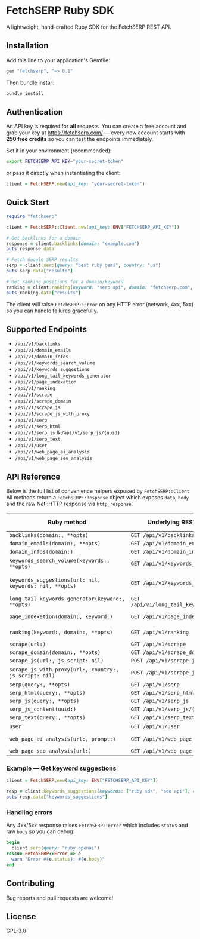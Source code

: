 # FetchSERP Ruby SDK

A lightweight, hand-crafted Ruby SDK for the FetchSERP REST API.

## Installation

Add this line to your application's Gemfile:

```ruby
gem "fetchserp", "~> 0.1"
```

Then bundle install:

```bash
bundle install
```

## Authentication

An API key is required for **all** requests. You can create a free account and grab your key at <https://fetchserp.com/> — every new account starts with **250 free credits** so you can test the endpoints immediately.

Set it in your environment (recommended):

```bash
export FETCHSERP_API_KEY="your-secret-token"
```

or pass it directly when instantiating the client:

```ruby
client = FetchSERP.new(api_key: "your-secret-token")
```

## Quick Start

```ruby
require "fetchserp"

client = FetchSERP::Client.new(api_key: ENV["FETCHSERP_API_KEY"])

# Get backlinks for a domain
response = client.backlinks(domain: "example.com")
puts response.data

# Fetch Google SERP results
serp = client.serp(query: "best ruby gems", country: "us")
puts serp.data["results"]

# Get ranking positions for a domain/keyword
ranking = client.ranking(keyword: "serp api", domain: "fetchserp.com", pages_number: 5)
puts ranking.data["results"]
```

The client will raise `FetchSERP::Error` on any HTTP error (network, 4xx, 5xx) so you can handle failures gracefully.

## Supported Endpoints

* `/api/v1/backlinks`
* `/api/v1/domain_emails`
* `/api/v1/domain_infos`
* `/api/v1/keywords_search_volume`
* `/api/v1/keywords_suggestions`
* `/api/v1/long_tail_keywords_generator`
* `/api/v1/page_indexation`
* `/api/v1/ranking`
* `/api/v1/scrape`
* `/api/v1/scrape_domain`
* `/api/v1/scrape_js`
* `/api/v1/scrape_js_with_proxy`
* `/api/v1/serp`
* `/api/v1/serp_html`
* `/api/v1/serp_js` & `/api/v1/serp_js/{uuid}`
* `/api/v1/serp_text`
* `/api/v1/user`
* `/api/v1/web_page_ai_analysis`
* `/api/v1/web_page_seo_analysis`

## API Reference

Below is the full list of convenience helpers exposed by `FetchSERP::Client`. All methods return a `FetchSERP::Response` object which exposes
`data`, `body` and the raw Net::HTTP response via `http_response`.

| Ruby method | Underlying REST endpoint | Required params |
|-------------|-------------------------|-----------------|
| `backlinks(domain:, **opts)` | `GET /api/v1/backlinks` | `domain` |
| `domain_emails(domain:, **opts)` | `GET /api/v1/domain_emails` | `domain` |
| `domain_infos(domain:)` | `GET /api/v1/domain_infos` | `domain` |
| `keywords_search_volume(keywords:, **opts)` | `GET /api/v1/keywords_search_volume` | `keywords` (Array) |
| `keywords_suggestions(url: nil, keywords: nil, **opts)` | `GET /api/v1/keywords_suggestions` | one of `url` or `keywords` |
| `long_tail_keywords_generator(keyword:, **opts)` | `GET /api/v1/long_tail_keywords_generator` | `keyword` |
| `page_indexation(domain:, keyword:)` | `GET /api/v1/page_indexation` | `domain`, `keyword` |
| `ranking(keyword:, domain:, **opts)` | `GET /api/v1/ranking` | `keyword`, `domain` |
| `scrape(url:)` | `GET /api/v1/scrape` | `url` |
| `scrape_domain(domain:, **opts)` | `GET /api/v1/scrape_domain` | `domain` |
| `scrape_js(url:, js_script: nil)` | `POST /api/v1/scrape_js` | `url` |
| `scrape_js_with_proxy(url:, country:, js_script: nil)` | `POST /api/v1/scrape_js_with_proxy` | `url`, `country` |
| `serp(query:, **opts)` | `GET /api/v1/serp` | `query` |
| `serp_html(query:, **opts)` | `GET /api/v1/serp_html` | `query` |
| `serp_js(query:, **opts)` | `GET /api/v1/serp_js` | `query` |
| `serp_js_content(uuid:)` | `GET /api/v1/serp_js/{uuid}` | `uuid` |
| `serp_text(query:, **opts)` | `GET /api/v1/serp_text` | `query` |
| `user` | `GET /api/v1/user` | – |
| `web_page_ai_analysis(url:, prompt:)` | `GET /api/v1/web_page_ai_analysis` | `url`, `prompt` |
| `web_page_seo_analysis(url:)` | `GET /api/v1/web_page_seo_analysis` | `url` |

### Example — Get keyword suggestions

```ruby
client = FetchSERP.new(api_key: ENV["FETCHSERP_API_KEY"])

resp = client.keywords_suggestions(keywords: ["ruby sdk", "seo api"], country: "us")
puts resp.data["keywords_suggestions"]
```

### Handling errors

Any 4xx/5xx response raises `FetchSERP::Error` which includes `status` and raw `body` so you can debug:

```ruby
begin
  client.serp(query: "ruby openai")
rescue FetchSERP::Error => e
  warn "Error #{e.status}: #{e.body}"
end
```

## Contributing

Bug reports and pull requests are welcome!

## License

GPL-3.0 
